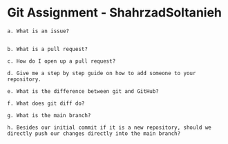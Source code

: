 # Git Assignment - ShahrzadSoltanieh

    a. What is an issue?


    b. What is a pull request?

    c. How do I open up a pull request?

    d. Give me a step by step guide on how to add someone to your repository.

    e. What is the difference between git and GitHub?

    f. What does git diff do?

    g. What is the main branch?

    h. Besides our initial commit if it is a new repository, should we directly push our changes directly into the main branch?
